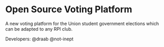 # Open Source Voting Platform
A new voting platform for the Union student government elections which can be adapted to any RPI club.

Developers:
@draab
@not-inept